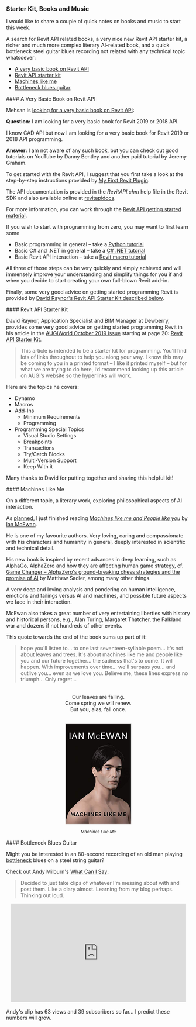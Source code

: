 <head>
<meta http-equiv="Content-Type" content="text/html; charset=utf-8">
<link rel="stylesheet" type="text/css" href="bc.css">
<script src="https://cdn.rawgit.com/google/code-prettify/master/loader/run_prettify.js" type="text/javascript"></script>
<script async src="https://platform.twitter.com/widgets.js" charset="utf-8"></script>
</head>

<!---

- Looking for a very basic book on Revit API
  https://forums.autodesk.com/t5/revit-api-forum/i-am-looking-for-a-very-basic-book-for-revit-2019-or-2018-api/m-p/9063954
  [AUGIWorld October 2019 issue](https://issuu.com/augi/docs/aw201910hr)
  /j/tmp/AW201910hr.pdf
  page 20, Revit MEP Revit API Starter Kit
  /a/doc/revit/tbc/git/a/zip/2019-10_AUGI_Revit_API_Starter_Kit.md
  https://github.com/jeremytammik/tbc/blob/gh-pages/a/zip/2019-10_AUGI_Revit_API_Starter_Kit.html
  https://github.com/jeremytammik/tbc/blob/gh-pages/a/zip/2019-10_AUGI_Revit_API_Starter_Kit.md
  This article is intended to be a starter kit for programming. You’ll find lots of links throughout to help you along your way. I know this may be coming to you in a printed format, I like it printed myself, but for what we are trying to do here, I’d recommend looking up this article on AUGI’s website so the hyperlinks will work.
  Dynamo
  Macros
  Add-Ins
  Minimum requirements
  Programming
  2019-10_AUGI_Revit_API_Starter_Kit.txt

- I just finished reading *Machines like me and People like you* by Ian McEwan
  A very deep and loving analysis and pondering on human intelligence, emotions and failings versus AI and machines.
  A quote towards the end of the book:
  hope you'll listen to... to one last seventeen-syllable poem... it's not about leaves and trees.
  It's about machines like me and people like you and our future together... the sadness that's to come.
  It will happen. With improvements over time... we'll surpass you... and outlive you... even as we love you.
  Believe me, these lines express no triumph... Only regret...
  Our leaves are falling.
  Come spring we will renew.
  But you, alas, fall once.

- Might you be interested in an 80-second recording of an old man playing bottleneck blues on a steel string guitar?
  Check out Andy Milburn's [What Can I Say](https://youtu.be/QrI3hvv-_Ws):
Decided to just take clips of whatever I'm messing about with and post them. Like a diary almost. Learning from my blog perhaps. Thinking out loud.
<iframe width="560" height="315" src="https://www.youtube.com/embed/QrI3hvv-_Ws" frameborder="0" allow="accelerometer; autoplay; encrypted-media; gyroscope; picture-in-picture" allowfullscreen></iframe>
  56 views and 39 subscribers so far... I predict these numbers will grow.

twitter:

 in the #RevitAPI @AutodeskForge @AutodeskRevit #bim #DynamoBim #ForgeDevCon 

A search for Revit API related books, a very nice new Revit API starter kit, a richer and much more complex literary AI-related book, and a quick bottleneck steel guitar blues recording not related with any technical topic whatsoever
&ndash; A very basic book on Revit API
&ndash; Revit API starter kit
&ndash; Machines like me
&ndash; Bottleneck blues guitar...

linkedin:


#bim #DynamoBim #ForgeDevCon #Revit #API #IFC #SDK #AI #VisualStudio #Autodesk #AEC #adsk

the [Revit API discussion forum](http://forums.autodesk.com/t5/revit-api-forum/bd-p/160) thread

<p style="font-size: 80%; font-style:italic"></p>

-->

### Starter Kit, Books and Music

I would like to share a couple of quick notes on books and music to start this week.

A search for Revit API related books, a very nice new Revit API starter kit, a richer and much more complex literary AI-related book, and a quick bottleneck steel guitar blues recording not related with any technical topic whatsoever:

- [A very basic book on Revit API](#2)
- [Revit API starter kit](#3)
- [Machines like me](#4)
- [Bottleneck blues guitar](#5)


####<a name="2"></a> A Very Basic Book on Revit API

Mehsan is [looking for a very basic book on Revit API](https://forums.autodesk.com/t5/revit-api-forum/i-am-looking-for-a-very-basic-book-for-revit-2019-or-2018-api/m-p/9063954):

**Question:** I am looking for a very basic book for Revit 2019 or 2018 API.

I know CAD API but now I am looking for a very basic book for Revit 2019 or 2018 API programming.

**Answer:** I am not aware of any such book, but you can check out good tutorials on YouTube by Danny Bentley and another paid tutorial by Jeremy Graham.

To get started with the Revit API, I suggest that you first take a look at the step-by-step instructions provided
by [My First Revit Plugin](https://knowledge.autodesk.com/support/revit-products/learn-explore/caas/simplecontent/content/my-first-revit-plug-overview.html).

The API documentation is provided in the *RevitAPI.chm* help file in the Revit SDK and also available online at  [revitapidocs](https://www.revitapidocs.com).

For more information, you can work through the [Revit API getting started material](https://thebuildingcoder.typepad.com/blog/about-the-author.html#2).

If you wish to start with programming from zero, you may want to first learn some 

- Basic programming in general &ndash; take a [Python tutorial](https://duckduckgo.com/?q=python+tutorial)
- Basic C# and .NET in general &ndash; take a [C# .NET tutorial](https://duckduckgo.com/?q=C%23+.NET+tutorial)
- Basic Revit API interaction &ndash; take a [Revit macro tutorial](https://duckduckgo.com/?q=Revit+macro+tutorial)

All three of those steps can be very quickly and simply achieved and will immensely improve your understanding and simplify things for you if and when you decide to start creating your own full-blown Revit add-in.

Finally, some very good advice on getting started programming Revit is provided
by [David Raynor's Revit API Starter Kit described below](#3).

####<a name="3"></a> Revit API Starter Kit

David Raynor, Application Specialist and BIM Manager at Dewberry, provides some very good advice on getting started programming Revit in
his article in the [AUGIWorld October 2019 issue](https://issuu.com/augi/docs/aw201910hr) starting at
page 20: [Revit API Starter Kit](https://issuu.com/augi/docs/aw201910hr/20).

> This article is intended to be a starter kit for programming. You’ll find lots of links throughout to help you along your way. I know this may be coming to you in a printed format &ndash; I like it printed myself &ndash; but for what we are trying to do here, I’d recommend looking up this article on AUGI’s website so the hyperlinks will work.

Here are the topics he covers:

- Dynamo
- Macros
- Add-Ins
    - Minimum Requirements
    - Programming
- Programming Special Topics
    - Visual Studio Settings
    - Breakpoints
    - Transactions
    - Try/Catch Blocks
    - Multi-Version Support
    - Keep With it

Many thanks to David for putting together and sharing this helpful kit!

####<a name="4"></a> Machines Like Me

On a different topic, a literary work, exploring philosophical aspects of AI interaction.

As [planned](https://thebuildingcoder.typepad.com/blog/2019/06/revit-camera-settings-project-plasma-da4r-and-ai.html#5),
I just finished reading [*Machines like me and People like you*](https://en.wikipedia.org/wiki/Machines_Like_Me)
by [Ian McEwan](https://en.wikipedia.org/wiki/Ian_McEwan).

He is one of my favourite authors.
Very loving, caring and compassionate with his characters and humanity in general, deeply interested in scientific and technical detail.

His new book is inspired by recent advances in deep learning, such
as [AlphaGo](http://thebuildingcoder.typepad.com/blog/2017/10/au-recording-books-education-and-units.html#6),
[AlphaZero](https://thebuildingcoder.typepad.com/blog/2019/03/ai-trends-and-yearly-deprecated-api-usage-cleanup.html#2) and
how they are affecting human game strategy, 
cf. [Game Changer &ndash; AlphaZero's ground-breaking chess strategies and the promise of AI](https://www.goodreads.com/review/show/2731237101) by
Matthew Sadler, among many other things.

A very deep and loving analysis and pondering on human intelligence, emotions and failings versus AI and machines, and possible future aspects we face in their interaction.

McEwan also takes a great number of very entertaining liberties with history and historical persons, e.g., Alan Turing, Margaret Thatcher, the Falkland war and dozens if not hundreds of other events.

This quote towards the end of the book sums up part of it:

> hope you'll listen to... to one last seventeen-syllable poem... it's not about leaves and trees.
It's about machines like me and people like you and our future together... the sadness that's to come.
It will happen. With improvements over time... we'll surpass you... and outlive you... even as we love you.
Believe me, these lines express no triumph... Only regret...

<center>
<p>
<br/>Our leaves are falling.
<br/>Come spring we will renew.
<br/>But you, alas, fall once.
</p>

<br/>

<img src="img/machines_like_me.jpg" alt="Machines Like Me" width="180">
<p style="font-size: 80%; font-style:italic">Machines Like Me</p>

</center>


####<a name="5"></a> Bottleneck Blues Guitar

Might you be interested in an 80-second recording of an old man
playing [bottleneck](https://en.wikipedia.org/wiki/Slide_guitar) blues
on a steel string guitar?

Check out Andy Milburn's [What Can I Say](https://youtu.be/QrI3hvv-_Ws):

> Decided to just take clips of whatever I'm messing about with and post them.
Like a diary almost.
Learning from my blog perhaps.
Thinking out loud.

<center>
<iframe width="480" height="270" src="https://www.youtube.com/embed/QrI3hvv-_Ws" frameborder="0" allow="accelerometer; autoplay; encrypted-media; gyroscope; picture-in-picture" allowfullscreen></iframe>
</center>

Andy's clip has 63 views and 39 subscribers so far... I predict these numbers will grow.

